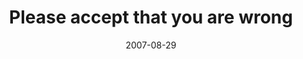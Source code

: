 ---
layout: base.njk
title : 'Please accept that you are wrong' 
view_title : 'Please accept that you are wrong' 
year : '2007' 
date : '2007-08-29' 
img_file : '/drawing/pleaseacceptthatyouarewrong.png' 
html_file : 'pleaseacceptthatyouarewrong' 
next_html : 'youget3daystofeelbetter.html' 
year_order : '121' 
permalink : "title/{{html_file}}.html"
---